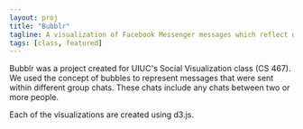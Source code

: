 ```yaml
---
layout: proj
title: "Bubblr"
tagline: A visualization of Facebook Messenger messages which reflect different trends in group chats
tags: [class, featured]
---
```


Bubblr was a project created for UIUC's Social Visualization class (CS 467). We used the concept of bubbles to represent messages that were sent within different group chats. These chats include any chats between two or more people. 

Each of the visualizations are created using d3.js.
